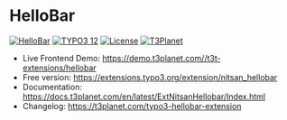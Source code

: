 # HelloBar

  [![HelloBar](https://img.shields.io/badge/stable-v13.0.0-green?style=flat-square)](https://github.com/nitsan-technologies/nitsan_hellobar/tree/13.0.0) [![TYPO3 12](https://img.shields.io/badge/TYPO3-13-orange.svg?style=flat-square)](https://get.typo3.org/version/13) [![License](https://img.shields.io/badge/license-GPL--3.0-orange?style=flat-square)](https://www.gnu.org/licenses/gpl-3.0.en.html) [![T3Planet](https://img.shields.io/badge/T3Planet-HelloBar-50b99a?style=flat-square)](https://t3-extension.t3planet.com/pro/typo3-hellobar)

- Live Frontend Demo: https://demo.t3planet.com//t3t-extensions/hellobar
- Free version: https://extensions.typo3.org/extension/nitsan_hellobar
- Documentation: https://docs.t3planet.com/en/latest/ExtNitsanHellobar/Index.html
- Changelog: https://t3planet.com/typo3-hellobar-extension
